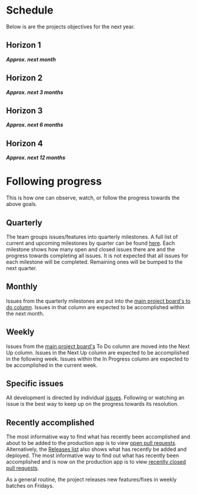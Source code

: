 # Schedule
Below is are the projects objectives for the next year.

## Horizon 1
**_Approx. next month_**

## Horizon 2
**_Approx. next 3 months_**


## Horizon 3
**_Approx. next 6 months_**


## Horizon 4
**_Approx. next 12 months_**

# Following progress
This is how one can observe, watch, or follow the progress towards the above goals.

## Quarterly 
The team groups issues/features into quarterly milestones. A full list of current and upcoming milestones by quarter can be found [here](https://github.com/OpenTechFund/opentech.fund/milestones). Each milestone shows how many open and closed issues there are and the progress towards completing all issues. It is not expected that all issues for each milestone will be completed. Remaining ones will be bumped to the next quarter.

## Monthly
Issues from the quarterly milestones are put into the [main project board's to do column](https://github.com/OpenTechFund/opentech.fund/projects/2). Issues in that column are expected to be accomplished within the next month.

## Weekly
Issues from the [main project board's](https://github.com/OpenTechFund/opentech.fund/projects/2) To Do column are moved into the Next Up column. Issues in the Next Up column are expected to be accomplished in the following week. Issues within the In Progress column are expected to be accomplished in the current week.

## Specific issues
All development is directed by individual [issues](https://github.com/OpenTechFund/opentech.fund/issues). Following or watching an issue is the best way to keep up on the progress towards its resolution.

## Recently accomplished
The most informative way to find what has recently been accomplished and about to be added to the production app is to view [open pull requests](https://github.com/OpenTechFund/opentech.fund/pulls?q=is%3Aopen+is%3Apr). Alternatively, the [Releases list](https://github.com/OpenTechFund/opentech.fund/releases) also shows what has recently be added and deployed. The most informative way to find out what has recently been accomplished and is now on the production app is to view [recently closed pull requests](https://github.com/OpenTechFund/opentech.fund/pulls?q=is%3Apr+is%3Aclosed).

As a general routine, the project releases new features/fixes in weekly batches on Fridays.



